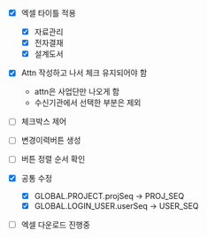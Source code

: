 - [x]  엑셀 타이틀 적용
    - [x]  자료관리
    - [x]  전자결재
    - [x]  설계도서

- [x]  Attn 작성하고 나서 체크 유지되어야 함
    - attn은 사업단만 나오게 함
    - 수신기관에서 선택한 부분은 제외

- [ ]  체크박스 제어
- [ ]  변경이력버튼 생성
- [ ]  버튼 정렬 순서 확인
- [x]  공통 수정
    - [x]  GLOBAL.PROJECT.projSeq -> PROJ_SEQ
    - [x]  GLOBAL.LOGIN_USER.userSeq -> USER_SEQ
- [ ]  엑셀 다운로드 진행중
